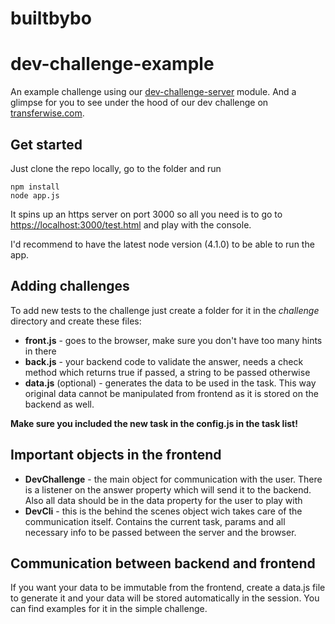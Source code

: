 # builtbybo

# dev-challenge-example
An example challenge using our [dev-challenge-server](https://github.com/transferwise/dev-challenge-server) module. And a glimpse for you to see under the hood of our dev challenge on [transferwise.com](https://transferwise.com).

## Get started
Just clone the repo locally, go to the folder and run 
```
npm install
node app.js
```
It spins up an https server on port 3000 so all you need is to go to [https://localhost:3000/test.html](https://localhost:3000/test.html) and play with the console.

I'd recommend to have the latest node version (4.1.0) to be able to run the app.

## Adding challenges

To add new tests to the challenge just create a folder for it in the *challenge* directory and create these files:
* **front.js** - goes to the browser, make sure you don't have too many hints in there
* **back.js** - your backend code to validate the answer, needs a check method which returns true if passed, a string to be passed otherwise
* **data.js** (optional) - generates the data to be used in the task. This way original data cannot be manipulated from frontend as it is stored on the backend as well.

**Make sure you included the new task in the config.js in the task list!**

## Important objects in the frontend
* **DevChallenge** - the main object for communication with the user. There is a listener on the answer property which will send it to the backend. Also all data should be in the data property for the user to play with
* **DevCli** - this is the behind the scenes object wich takes care of the communication itself. Contains the current task, params and all necessary info to be passed between the server and the browser.

## Communication between backend and frontend
If you want your data to be immutable from the frontend, create a data.js file to generate it and your data will be stored automatically in the session. You can find examples for it in the simple challenge.
